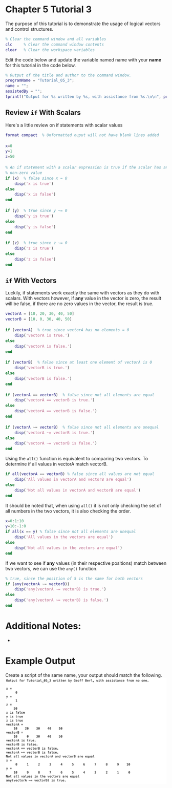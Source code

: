 # Chapter 5 Tutorial 3
The purpose of this tutorial is to demonstrate the usage of logical vectors and control structures.
```Matlab
% Clear the command window and all variables
clc     % Clear the command window contents
clear   % Clear the workspace variables
```
Edit the code below and update the variable named name with your **name** for this tutorial in the code below.
```Matlab
% Output of the title and author to the command window.
programName = "Tutorial_05_3";
name = "";
assistedBy = "";
fprintf("Output for %s written by %s, with assistance from %s.\n\n", programName, name, assistedBy)
```
## Review `if` With Scalars
Here's a little review on if statements with scalar values
```Matlab
format compact  % Unformatted ouput will not have blank lines added

x=0
y=1
z=50

% An if statement with a scalar expression is true if the scalar has any 
% non-zero value               
if (x)  % false since x = 0
    disp('x is true')
else
    disp('x is false')
end

if (y)  % true since y ~= 0
    disp('y is true')
else
    disp('y is false')
end

if (z)  % true since z ~= 0
    disp('z is true')
else
    disp('z is false')
end
```
## `if` With Vectors
Luckily, if statements work exactly the same with vectors as they do with scalars. With vectors however, if **any** value in the vector is zero, the result will be false, if there are no zero values in the vector, the result is true.
```Matlab
vectorA = [10, 20, 30, 40, 50]
vectorB = [10, 0, 30, 40, 50]

if (vectorA)  % true since vectorA has no elements = 0
    disp('vectorA is true.')
else
    disp('vectorA is false.')
end

if (vectorB)  % false since at least one element of vectorA is 0
    disp('vectorB is true.')
else
    disp('vectorB is false.')
end

if (vectorA == vectorB)  % false since not all elements are equal
    disp('vectorA == vectorB is true.')
else
    disp('vectorA == vectorB is false.')
end

if (vectorA ~= vectorB)  % false since not all elements are unequal
    disp('vectorA ~= vectorB is true.')
else
    disp('vectorA ~= vectorB is false.')
end
```
Using the `all()` function is equivalent to comparing two vectors. To determine if all values in vectorA match vectorB.
```Matlab
if all(vectorA == vectorB) % false since all values are not equal
    disp('All values in vectorA and vectorB are equal')
else
    disp('Not all values in vectorA and vectorB are equal')
end
```
It should be noted that, when using `all()` it is not only checking the set of all numbers in the two vectors, it is also checking the order.
```Matlab
x=0:1:10
y=10:-1:0
if all(x == y) % false since not all elements are unequal
    disp('All values in the vectors are equal')
else
    disp('Not all values in the vectors are equal')
end
```
If we want to see if **any** values (in their respective positions) match between two vectors, we can use the `any()` function.
```Matlab
% true, since the position of 5 is the same for both vectors
if (any(vectorA ~= vectorB))
    disp('any(vectorA ~= vectorB) is true.')
else
    disp('any(vectorA ~= vectorB) is false.')
end
```
# Additional Notes:
* 
# Example Output
Create a script of the same name, your output should match the following.
![Program_05_3_Example_Output.png](images/Program_05_3_Example_Output.png)